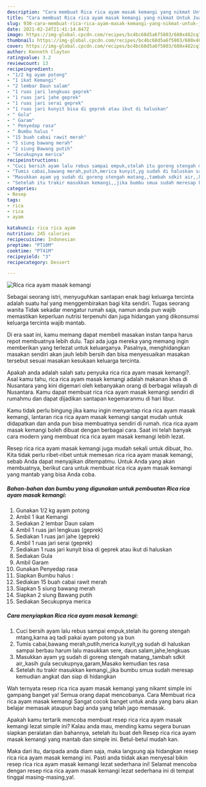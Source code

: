 ```yaml
---
description: "Cara membuat Rica rica ayam masak kemangi yang nikmat Untuk Jualan"
title: "Cara membuat Rica rica ayam masak kemangi yang nikmat Untuk Jualan"
slug: 930-cara-membuat-rica-rica-ayam-masak-kemangi-yang-nikmat-untuk-jualan
date: 2021-02-24T21:41:14.847Z
image: https://img-global.cpcdn.com/recipes/bc4bc68d5a6f5803/680x482cq70/rica-rica-ayam-masak-kemangi-foto-resep-utama.jpg
thumbnail: https://img-global.cpcdn.com/recipes/bc4bc68d5a6f5803/680x482cq70/rica-rica-ayam-masak-kemangi-foto-resep-utama.jpg
cover: https://img-global.cpcdn.com/recipes/bc4bc68d5a6f5803/680x482cq70/rica-rica-ayam-masak-kemangi-foto-resep-utama.jpg
author: Kenneth Clayton
ratingvalue: 3.2
reviewcount: 13
recipeingredient:
- "1/2 kg ayam potong"
- "1 ikat Kemangi"
- "2 lembar Daun salam"
- "1 ruas jari lengkuas geprek"
- "1 ruas jari jahe geprek"
- "1 ruas jari serai geprek"
- "1 ruas jari kunyit bisa di geprek atau ikut di haluskan"
- " Gula"
- " Garam"
- " Penyedap rasa"
- " Bumbu halus "
- "15 buah cabai rawit merah"
- "5 siung bawang merah"
- "2 siung Bawang putih"
- "Secukupnya merica"
recipeinstructions:
- "Cuci bersih ayam lalu rebus sampai empuk,stelah itu goreng stengah mtang,karna aq tadi pakai ayam potong ya bun"
- "Tumis cabai,bawang merah,putih,merica kunyit,yg sudah di haluskan sampai berbau harum lalu masukkan sere, daun salam,jahe,lengkuas"
- "Masukkan ayam yg sudah di goreng stengah matang,,tambah sdkit air,,kasih gula secukupnya,garam,Masako kemudian tes rasa"
- "Setelah itu trakir masukkan kemangi,,jika bumbu smua sudah meresap kemudian angkat dan siap di hidangkan"
categories:
- Resep
tags:
- rica
- rica
- ayam

katakunci: rica rica ayam 
nutrition: 245 calories
recipecuisine: Indonesian
preptime: "PT10M"
cooktime: "PT41M"
recipeyield: "3"
recipecategory: Dessert

---
```



![Rica rica ayam masak kemangi](https://img-global.cpcdn.com/recipes/bc4bc68d5a6f5803/680x482cq70/rica-rica-ayam-masak-kemangi-foto-resep-utama.jpg)

Sebagai seorang istri, menyuguhkan santapan enak bagi keluarga tercinta adalah suatu hal yang menggembirakan bagi kita sendiri. Tugas seorang  wanita Tidak sekadar mengatur rumah saja, namun anda pun wajib memastikan keperluan nutrisi terpenuhi dan juga hidangan yang dikonsumsi keluarga tercinta wajib mantab.

Di era  saat ini, kamu memang dapat membeli masakan instan tanpa harus repot membuatnya lebih dulu. Tapi ada juga mereka yang memang ingin memberikan yang terlezat untuk keluarganya. Pasalnya, menghidangkan masakan sendiri akan jauh lebih bersih dan bisa menyesuaikan masakan tersebut sesuai masakan kesukaan keluarga tercinta. 



Apakah anda adalah salah satu penyuka rica rica ayam masak kemangi?. Asal kamu tahu, rica rica ayam masak kemangi adalah makanan khas di Nusantara yang kini digemari oleh kebanyakan orang di berbagai wilayah di Nusantara. Kamu dapat membuat rica rica ayam masak kemangi sendiri di rumahmu dan dapat dijadikan santapan kegemaranmu di hari libur.

Kamu tidak perlu bingung jika kamu ingin menyantap rica rica ayam masak kemangi, lantaran rica rica ayam masak kemangi sangat mudah untuk didapatkan dan anda pun bisa membuatnya sendiri di rumah. rica rica ayam masak kemangi boleh dibuat dengan berbagai cara. Saat ini telah banyak cara modern yang membuat rica rica ayam masak kemangi lebih lezat.

Resep rica rica ayam masak kemangi juga mudah sekali untuk dibuat, lho. Kita tidak perlu ribet-ribet untuk memesan rica rica ayam masak kemangi, sebab Anda dapat menyajikan ditempatmu. Untuk Anda yang akan membuatnya, berikut cara untuk membuat rica rica ayam masak kemangi yang mantab yang bisa Anda coba.

<!--inarticleads1-->

##### Bahan-bahan dan bumbu yang digunakan untuk pembuatan Rica rica ayam masak kemangi:

1. Gunakan 1/2 kg ayam potong
1. Ambil 1 ikat Kemangi
1. Sediakan 2 lembar Daun salam
1. Ambil 1 ruas jari lengkuas (geprek)
1. Sediakan 1 ruas jari jahe (geprek)
1. Ambil 1 ruas jari serai (geprek)
1. Sediakan 1 ruas jari kunyit bisa di geprek atau ikut di haluskan
1. Sediakan  Gula
1. Ambil  Garam
1. Gunakan  Penyedap rasa
1. Siapkan  Bumbu halus :
1. Sediakan 15 buah cabai rawit merah
1. Siapkan 5 siung bawang merah
1. Siapkan 2 siung Bawang putih
1. Sediakan Secukupnya merica




<!--inarticleads2-->

##### Cara menyiapkan Rica rica ayam masak kemangi:

1. Cuci bersih ayam lalu rebus sampai empuk,stelah itu goreng stengah mtang,karna aq tadi pakai ayam potong ya bun
1. Tumis cabai,bawang merah,putih,merica kunyit,yg sudah di haluskan sampai berbau harum lalu masukkan sere, daun salam,jahe,lengkuas
1. Masukkan ayam yg sudah di goreng stengah matang,,tambah sdkit air,,kasih gula secukupnya,garam,Masako kemudian tes rasa
1. Setelah itu trakir masukkan kemangi,,jika bumbu smua sudah meresap kemudian angkat dan siap di hidangkan




Wah ternyata resep rica rica ayam masak kemangi yang nikamt simple ini gampang banget ya! Semua orang dapat mencobanya. Cara Membuat rica rica ayam masak kemangi Sangat cocok banget untuk anda yang baru akan belajar memasak ataupun bagi anda yang telah jago memasak.

Apakah kamu tertarik mencoba membuat resep rica rica ayam masak kemangi lezat simple ini? Kalau anda mau, mending kamu segera buruan siapkan peralatan dan bahannya, setelah itu buat deh Resep rica rica ayam masak kemangi yang mantab dan simple ini. Betul-betul mudah kan. 

Maka dari itu, daripada anda diam saja, maka langsung aja hidangkan resep rica rica ayam masak kemangi ini. Pasti anda tiidak akan menyesal bikin resep rica rica ayam masak kemangi lezat sederhana ini! Selamat mencoba dengan resep rica rica ayam masak kemangi lezat sederhana ini di tempat tinggal masing-masing,ya!.

